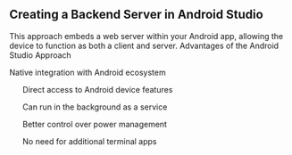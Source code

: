 ## Creating a Backend Server in Android Studio
This approach embeds a web server within your Android app, allowing the device to function as both a client and server.
Advantages of the Android Studio Approach

Native integration with Android ecosystem
<ul>Direct access to Android device features</ul>
<ul>Can run in the background as a service</ul>
<ul>Better control over power management</ul>
<ul>No need for additional terminal apps</ul>

